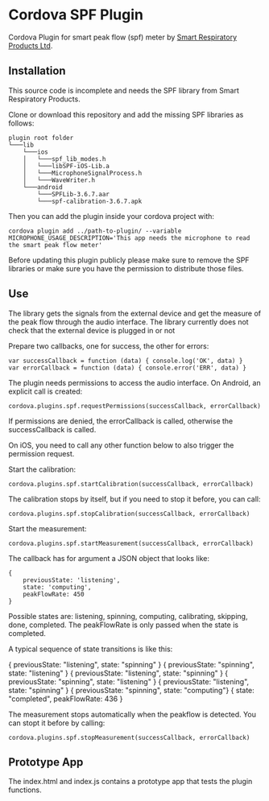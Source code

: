 # Cordova SPF Plugin

Cordova Plugin for smart peak flow (spf) meter by [Smart Respiratory Products Ltd](https://smartasthma.com/).


## Installation
This source code is incomplete and needs the SPF library from Smart Respiratory Products.

Clone or download this repository and add the missing SPF libraries as follows:

```
plugin root folder
└───lib
    └───ios
    │   └───spf_lib_modes.h
    │   └───libSPF-iOS-Lib.a
    │   └───MicrophoneSignalProcess.h
    │   └───WaveWriter.h
    └───android
        └───SPFLib-3.6.7.aar
        └───spf-calibration-3.6.7.apk

```

Then you can add the plugin inside your cordova project with:

```
cordova plugin add ../path-to-plugin/ --variable MICROPHONE_USAGE_DESCRIPTION='This app needs the microphone to read the smart peak flow meter'
```

Before updating this plugin publicly please make sure to remove the SPF libraries or make sure you have the permission to distribute those files.


## Use

The library gets the signals from the external device and get the measure of the peak flow through the audio interface. The library currently does not check that the external device is plugged in or not

Prepare two callbacks, one for success, the other for errors:
```
var successCallback = function (data) { console.log('OK', data) }
var errorCallback = function (data) { console.error('ERR', data) }
```

The plugin needs permissions to access the audio interface. On Android, an explicit call is created:
```
cordova.plugins.spf.requestPermissions(successCallback, errorCallback)
```
If permissions are denied, the errorCallback is called, otherwise the successCallback is called.

On iOS, you need to call any other function below to also trigger the permission request.

Start the calibration:
```
cordova.plugins.spf.startCalibration(successCallback, errorCallback)
```
The calibration stops by itself, but if you need to stop it before, you can call:
```
cordova.plugins.spf.stopCalibration(successCallback, errorCallback)
```

Start the measurement:
```
cordova.plugins.spf.startMeasurement(successCallback, errorCallback)
```

The callback has for argument a JSON object that looks like:
```
{
    previousState: 'listening',
    state: 'computing',
    peakFlowRate: 450
}
```

Possible states are: listening, spinning, computing, calibrating, skipping, done, completed.
The peakFlowRate is only passed when the state is completed.

A typical sequence of state transitions is like this:

{ previousState: "listening", state: "spinning" }
{ previousState: "spinning", state: "listening" }
{ previousState: "listening", state: "spinning" }
{ previousState: "spinning", state: "listening" }
{ previousState: "listening", state: "spinning" }
{ previousState: "spinning", state: "computing"}
{ state: "completed", peakFlowRate: 436 }

The measurement stops automatically when the peakflow is detected. You can stopt it before by calling:
```
cordova.plugins.spf.stopMeasurement(successCallback, errorCallback)
```


## Prototype App
The index.html and index.js contains a prototype app that tests the plugin functions.
